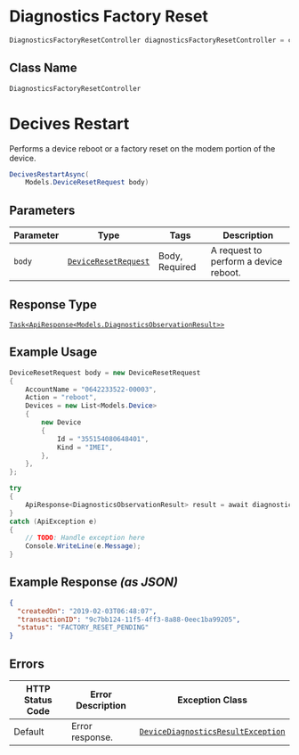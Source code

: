 # Diagnostics Factory Reset

```csharp
DiagnosticsFactoryResetController diagnosticsFactoryResetController = client.DiagnosticsFactoryResetController;
```

## Class Name

`DiagnosticsFactoryResetController`


# Decives Restart

Performs a device reboot or a factory reset on the modem portion of the device.

```csharp
DecivesRestartAsync(
    Models.DeviceResetRequest body)
```

## Parameters

| Parameter | Type | Tags | Description |
|  --- | --- | --- | --- |
| `body` | [`DeviceResetRequest`](../../doc/models/device-reset-request.md) | Body, Required | A request to perform a device reboot. |

## Response Type

[`Task<ApiResponse<Models.DiagnosticsObservationResult>>`](../../doc/models/diagnostics-observation-result.md)

## Example Usage

```csharp
DeviceResetRequest body = new DeviceResetRequest
{
    AccountName = "0642233522-00003",
    Action = "reboot",
    Devices = new List<Models.Device>
    {
        new Device
        {
            Id = "355154080648401",
            Kind = "IMEI",
        },
    },
};

try
{
    ApiResponse<DiagnosticsObservationResult> result = await diagnosticsFactoryResetController.DecivesRestartAsync(body);
}
catch (ApiException e)
{
    // TODO: Handle exception here
    Console.WriteLine(e.Message);
}
```

## Example Response *(as JSON)*

```json
{
  "createdOn": "2019-02-03T06:48:07",
  "transactionID": "9c7bb124-11f5-4ff3-8a88-0eec1ba99205",
  "status": "FACTORY_RESET_PENDING"
}
```

## Errors

| HTTP Status Code | Error Description | Exception Class |
|  --- | --- | --- |
| Default | Error response. | [`DeviceDiagnosticsResultException`](../../doc/models/device-diagnostics-result-exception.md) |

